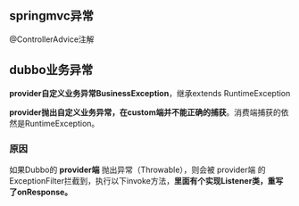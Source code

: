 ## springmvc异常

@ControllerAdvice注解



## dubbo业务异常

**provider自定义业务异常BusinessException**，继承extends RuntimeException

**provider抛出自定义业务异常，在custom端并不能正确的捕获**。消费端捕获的依然是RuntimeException。



### 原因

如果Dubbo的 **provider端** 抛出异常（Throwable），则会被 provider端 的ExceptionFilter拦截到，执行以下invoke方法，**里面有个实现Listener类，重写了onResponse。**

